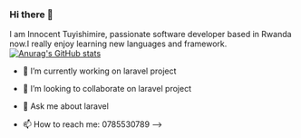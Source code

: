 ### Hi there 👋

I am Innocent Tuyishimire, passionate software developer based in Rwanda now.I really enjoy learning new languages and framework.
[![Anurag's GitHub stats](https://github-readme-stats.vercel.app/api?username=anuraghazra)](https://github.com/anuraghazra/github-readme-stats)


- 🔭 I’m currently working on laravel project

- 👯 I’m looking to collaborate on laravel project
- 💬 Ask me about laravel
- 📫 How to reach me: 0785530789
-->
